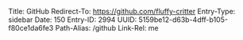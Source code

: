 Title: GitHub
Redirect-To: https://github.com/fluffy-critter
Entry-Type: sidebar
Date: 150
Entry-ID: 2994
UUID: 5159be12-d63b-4dff-b105-f80ce1da6fe3
Path-Alias: /github
Link-Rel: me

